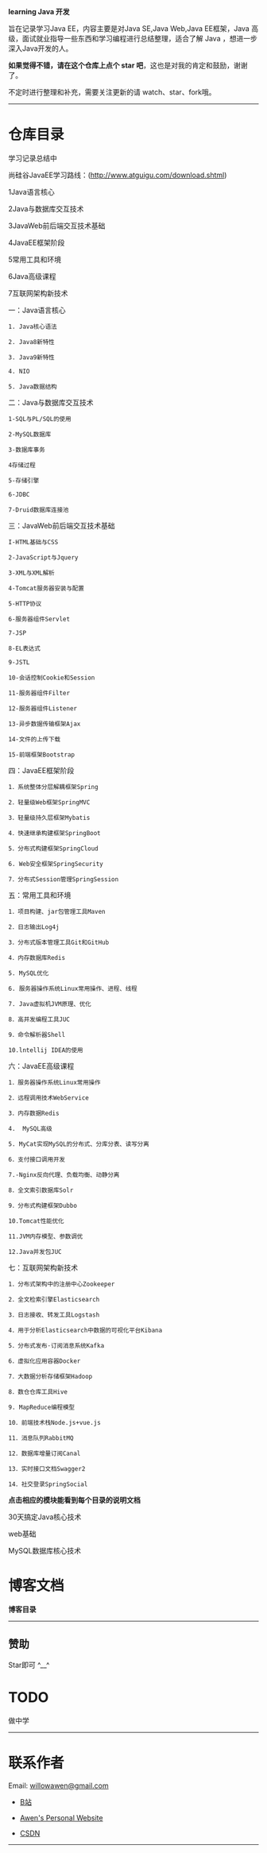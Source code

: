﻿ **learning Java  开发** 
  
旨在记录学习Java EE，内容主要是对Java SE,Java Web,Java EE框架，Java 高级，面试就业指导一些东西和学习编程进行总结整理，适合了解 Java ，想进一步深入Java开发的人。

**如果觉得不错，请在这个仓库上点个 star 吧**，这也是对我的肯定和鼓励，谢谢了。

不定时进行整理和补充，需要关注更新的请 watch、star、fork哦。

-----

# 仓库目录

学习记录总结中

尚硅谷JavaEE学习路线：(http://www.atguigu.com/download.shtml)

1Java语言核心

2Java与数据库交互技术

3JavaWeb前后端交互技术基础

4JavaEE框架阶段

5常用工具和环境

6Java高级课程

7互联网架构新技术

一：Java语言核心

	1. Java核心语法
	
	2. Java8新特性
	
	3. Java9新特性
	
	4. NIO
	
	5. Java数据结构
	
二：Java与数据库交互技术

	1-SQL与PL/SQL的使用

	2-MySQL数据库
	
	3-数据库事务
	
	4存储过程
	
	5-存储引擎

	6-JDBC

	7-Druid数据库连接池

三：JavaWeb前后端交互技术基础

	I-HTML基础与CSS

	2-JavaScript与Jquery

	3-XML与XML解析

	4-Tomcat服务器安装与配置

	5-HTTP协议

	6-服务器组件Servlet

	7-JSP

	8-EL表达式

	9-JSTL

	10-会话控制Cookie和Session

	11-服务器组件Filter

	12-服务器组件Listener

	13-异步数据传输框架Ajax

	14-文件的上传下载

	15-前端框架Bootstrap

四：JavaEE框架阶段

	1．系统整体分层解耦框架Spring

	2．轻量级Web框架SpringMVC

	3．轻量级持久层框架Mybatis

	4．快速继承构建框架SpringBoot

	5．分布式构建框架SpringCloud

	6. Web安全框架SpringSecurity

	7．分布式Session管理SpringSession

五：常用工具和环境

	1．项目构建、jar包管理工具Maven

	2．日志输出Log4j

	3．分布式版本管理工具Git和GitHub

	4．内存数据库Redis

	5. MySQL优化
	
	6. 服务器操作系统Linux常用操作、进程、线程
	
	7. Java虚拟机JVM原理、优化
	
	8．高并发编程工具JUC

	9．命令解析器Shell

	10.lntellij IDEA的使用

六：JavaEE高级课程

	1．服务器操作系统Linux常用操作

	2．远程调用技术WebService

	3．内存数据Redis

	4.  MySQL高级
	
	5. MyCat实现MySQL的分布式、分库分表、读写分离
	
	6．支付接口调用开发

	7.-Nginx反向代理、负载均衡、动静分离

	8．全文索引数据库Solr

	9．分布式构建框架Dubbo

	10.Tomcat性能优化

	11.JVM内存模型、参数调优

	12.Java并发包JUC

七：互联网架构新技术

	1．分布式架构中的注册中心Zookeeper

	2．全文检索引擎Elasticsearch

	3．日志接收、转发工具Logstash

	4．用于分析Elasticsearch中数据的可视化平台Kibana

	5．分布式发布·订阅消息系统Kafka

	6．虚拟化应用容器Docker

	7．大数据分析存储框架Hadoop

	8．数仓仓库工具Hive

	9. MapReduce编程模型
	
	10．前端技术栈Node.js+vue.js

	11．消息队列RabbitMQ

	12．数据库增量订阅Canal

	13．实时接口文档Swagger2

	14．社交登录SpringSocial

**点击相应的模块能看到每个目录的说明文档**


30天搞定Java核心技术

web基础

MySQL数据库核心技术

# 博客文档

**博客目录**

-----


## 赞助

Star即可  ^__^

# TODO

做中学

-----

# 联系作者
Email: willowawen@gmail.com

- [B站](http://space.bilibili.com/180771965?)

- [Awen's Personal Website](没有中)

- [CSDN](https://blog.csdn.net/qq_41569732)



-----


